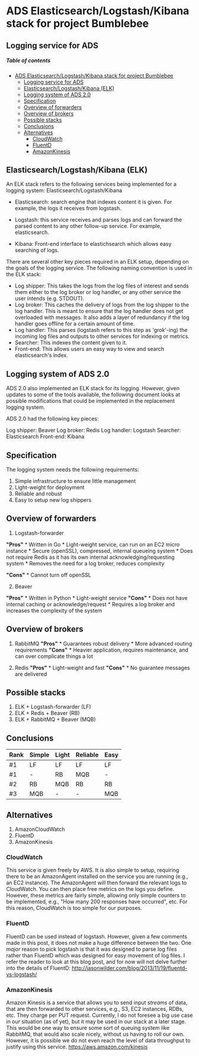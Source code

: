 # ADS Elasticsearch/Logstash/Kibana stack for project Bumblebee

## Logging service for ADS

  ##### Table of contents

<!-- TOC depth:4 withLinks:1 updateOnSave:0 -->

- [ADS Elasticsearch/Logstash/Kibana stack for project Bumblebee](#ads-elasticsearchlogstashkibana-stack-for-project-bumblebee)
	- [Logging service for ADS](#logging-service-for-ads)
	- [Elasticsearch/Logstash/Kibana (ELK)](#elasticsearchlogstashkibana-elk)
	- [Logging system of ADS 2.0](#logging-system-of-ads-20)
	- [Specification](#specification)
	- [Overview of forwarders](#overview-of-forwarders)
	- [Overview of brokers](#overview-of-brokers)
	- [Possible stacks](#possible-stacks)
	- [Conclusions](#conclusions)
	- [Alternatives](#alternatives)
		- [CloudWatch](#cloudwatch)
		- [FluentD](#fluentd)
		- [AmazonKinesis](#amazonkinesis)

<!-- /TOC -->

## Elasticsearch/Logstash/Kibana (ELK)

An ELK stack refers to the following services being implemented for a logging system: Elasticsearch/Logstash/Kibana

  * Elasticsearch: search engine that indexes content it is given. For example, the logs it receives from logstash.

  * Logstash: this service receives and parses logs and can forward the parsed content to any other follow-up service. For example, elasticsearch.

  * Kibana: Front-end interface to elastichsearch which allows easy searching of logs.

There are several other key pieces required in an ELK setup, depending on the goals of the logging service. The following naming convention is used in the ELK stack:

  * Log shipper: This takes the logs from the log files of interest and sends them either to the log broker or log handler, or any other service the user intends (e.g. STDOUT).
  * Log broker: This caches the delivery of logs from the log shipper to the log handler. This is meant to ensure that the log handler does not get overloaded with messages. It also adds a layer of redundancy if the log handler goes offline for a certain amount of time.
  * Log handler: This parses (logstash refers to this step as 'grok'-ing) the incoming log files and outputs to other services for indexing or metrics.
  * Searcher: This indexes the content given to it.
  * Front-end: This allows users an easy way to view and search elasticsearch's index.

## Logging system of ADS 2.0

ADS 2.0 also implemented an ELK stack for its logging. However, given updates to some of the tools available, the following document looks at possible modifications that could be implemented in the replacement logging system.

ADS 2.0 had the following key pieces:

  Log shipper: Beaver
  Log broker: Redis
  Log handler: Logstash
  Searcher: Elasticsearch
  Front-end: Kibana

## Specification

The logging system needs the following requirements:
  1. Simple infrastructure to ensure little management
  1. Light-weight for deployment
  1. Reliable and robust
  1. Easy to setup new log shippers

## Overview of forwarders

  1. Logstash-forwarder

  **"Pros"**
    * Written in Go
    * Light-weight service, can run on an EC2 micro instance
    * Secure (openSSL), compressed, internal queueing system
    * Does not require Redis as it has its own internal acknowledging/requesting system
    * Removes the need for a log broker, reduces complexity

  **"Cons"**
    * Cannot turn off openSSL

  2. Beaver

  **"Pros"**
    * Written in Python
    * Light-weight service
  **"Cons"**
    * Does not have internal caching or acknowledge/request
    * Requires a log broker and increases the complexity of the system


## Overview of brokers

  1. RabbitMQ
  **"Pros"**
    * Guarantees robust delivery
    * More advanced routing requirements
  **"Cons"**
    * Heavier application, requires maintenance, and can over complicate things a lot

  1. Redis
  **"Pros"**
    * Light-weight and fast
  **"Cons"**
    * No guarantee messages are delivered

## Possible stacks

  1. ELK + Logstash-forwarder (LF)
  1. ELK + Redis + Beaver (RB)
  1. ELK + RabbitMQ + Beaver (MQB)

## Conclusions

| Rank | Simple | Light | Reliable | Easy |
| ---- | ------ | ----- | -------- | ---- |
| #1   | LF     | LF    | LF       | LF   |
| #1   | -      | RB    | MQB      | -    |
| #2   | RB     | MQB   | RB       | RB   |
| #3   | MQB    | -     | -        | MQB  |

## Alternatives

  1. AmazonCloudWatch
  1. FluentD
  1. AmazonKinesis


### CloudWatch

This service is given freely by AWS. It is also simple to setup, requiring there to be an AmazonAgent installed on the service you are running (e.g., an EC2 instance). The AmazonAgent will then forward the relevant logs to CloudWatch. You can then place free metrics on the logs you define. However, these metrics are fairly simple, allowing only simple counters to be implemented, e.g., "How many 200 responses have occurred", etc. For this reason, CloudWatch is too simple for our purposes.

### FluentD

FluentD can be used instead of logstash. However, given a few comments made in this post, it does not make a huge difference between the two. One *major* reason to pick logstash is that it was designed to parse log files rather than FluentD which was designed for easy movement of log files. I refer the reader to look at this blog post, and for now will not delve further into the details of FluentD: http://jasonwilder.com/blog/2013/11/19/fluentd-vs-logstash/

### AmazonKinesis

Amazon Kinesis is a service that allows you to send input *streams* of data, that are then forwarded to other services, e.g., S3, EC2 instances, RDBs, etc. They charge per PUT request. Currently, I do not foresee a big use case in our situation (as of yet), but it may be used in our stack at a later stage. This would be one way to ensure some sort of queuing system like RabbitMQ, that would also scale nicely, without us having to roll our own. However, it is possible we do not even reach the level of data throughput to justify using this service. https://aws.amazon.com/kinesis
